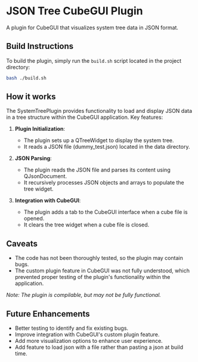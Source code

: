 # JSON Tree CubeGUI Plugin
A plugin for CubeGUI that visualizes system tree data in JSON format.

## Build Instructions
To build the plugin, simply run the `build.sh` script located in the project directory:
```bash
bash ./build.sh
```

## How it works
The SystemTreePlugin provides functionality to load and display JSON data in a tree structure within the CubeGUI application. Key features:

1. **Plugin Initialization**:
    - The plugin sets up a QTreeWidget to display the system tree.
    - It reads a JSON file (dummy_test.json) located in the data directory.

2. **JSON Parsing**:
    - The plugin reads the JSON file and parses its content using QJsonDocument.
    - It recursively processes JSON objects and arrays to populate the tree widget.

3. **Integration with CubeGUI**:
    - The plugin adds a tab to the CubeGUI interface when a cube file is opened.
    - It clears the tree widget when a cube file is closed.

## Caveats
- The code has not been thoroughly tested, so the plugin may contain bugs.
- The custom plugin feature in CubeGUI was not fully understood, which prevented proper testing of the plugin's functionality within the application.

*Note: The plugin is compilable, but may not be fully functional.* 

## Future Enhancements
- Better testing to identify and fix existing bugs.
- Improve integration with CubeGUI's custom plugin feature.
- Add more visualization options to enhance user experience.
- Add feature to load json with a file rather than pasting a json at build time.
